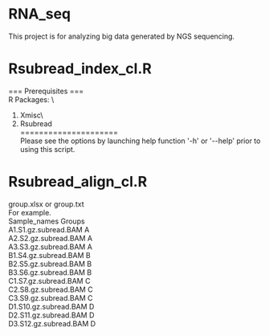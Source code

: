 # RNA_seq
This project is for analyzing big data generated by NGS sequencing. 

# Rsubread_index_cl.R

=== Prerequisites ===\
R Packages: \
1. Xmisc\
2. Rsubread\
=====================\
Please see the options by launching help function '-h' or '--help' prior to using this script. 

# Rsubread_align_cl.R
group.xlsx or group.txt \
For example. \
    Sample_names          Groups\
A1.S1.gz.subread.BAM    	A\
A2.S2.gz.subread.BAM        A\
A3.S3.gz.subread.BAM        A\
B1.S4.gz.subread.BAM        B\
B2.S5.gz.subread.BAM        B\
B3.S6.gz.subread.BAM        B\
C1.S7.gz.subread.BAM        C\
C2.S8.gz.subread.BAM        C\
C3.S9.gz.subread.BAM        C\
D1.S10.gz.subread.BAM       D\
D2.S11.gz.subread.BAM       D\
D3.S12.gz.subread.BAM	    D
